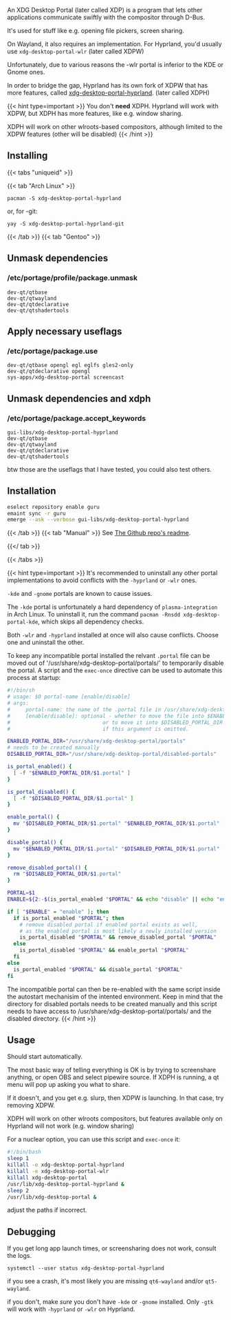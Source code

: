 An XDG Desktop Portal (later called XDP) is a program that lets other
applications communicate swiftly with the compositor through D-Bus.

It's used for stuff like e.g. opening file pickers, screen sharing.

On Wayland, it also requires an implementation. For Hyprland,
you'd usually use `xdg-desktop-portal-wlr` (later called XDPW)

Unfortunately, due to various reasons the -wlr portal is inferior
to the KDE or Gnome ones.

In order to bridge the gap, Hyprland has its own fork of XDPW that
has more features, called [xdg-desktop-portal-hyprland](https://github.com/hyprwm/xdg-desktop-portal-hyprland).
(later called XDPH)

{{< hint type=important >}}
You don't **need** XDPH. Hyprland will work with XDPW, but XDPH has more features, like e.g.
window sharing.

XDPH will work on other wlroots-based compositors, although limited to the XDPW features (other
will be disabled)
{{< /hint >}}

## Installing
{{< tabs "uniqueid" >}}

{{< tab "Arch Linux" >}}
```plain
pacman -S xdg-desktop-portal-hyprland
```
or, for -git:
```plain
yay -S xdg-desktop-portal-hyprland-git
```

{{< /tab >}}
{{< tab "Gentoo" >}}
## Unmask dependencies
### /etc/portage/profile/package.unmask
```plain
dev-qt/qtbase
dev-qt/qtwayland
dev-qt/qtdeclarative
dev-qt/qtshadertools
```

## Apply necessary useflags
### /etc/portage/package.use
```plain
dev-qt/qtbase opengl egl eglfs gles2-only
dev-qt/qtdeclarative opengl
sys-apps/xdg-desktop-portal screencast
```

## Unmask dependencies and xdph
### /etc/portage/package.accept_keywords
```plain
gui-libs/xdg-desktop-portal-hyprland 
dev-qt/qtbase
dev-qt/qtwayland
dev-qt/qtdeclarative
dev-qt/qtshadertools
```

btw those are the useflags that I have tested, you could also test others.

## Installation
```sh
eselect repository enable guru
emaint sync -r guru
emerge --ask --verbose gui-libs/xdg-desktop-portal-hyprland
```

{{< /tab >}}
{{< tab "Manual" >}}
See [The Github repo's readme](https://github.com/hyprwm/xdg-desktop-portal-hyprland).

{{</ tab >}}

{{< /tabs >}}

{{< hint type=important >}}
It's recommended to uninstall any other portal implementations to avoid conflicts with the `-hyprland` or `-wlr` ones.

`-kde` and `-gnome` portals are known to cause issues.

The `-kde` portal is unfortunately a hard dependency of `plasma-integration` in Arch Linux. To uninstall it,
run the command `pacman -Rnsdd xdg-desktop-portal-kde`, which skips all dependency checks.

Both `-wlr` and `-hyprland` installed at once will also cause conflicts. Choose one and uninstall the other.

To keep any incompatible portal installed the relvant `.portal` file can be moved out of
'/usr/share/xdg-desktop-portal/portals/' to temporarily disable the portal. A script and the `exec-once`
directive can be used to automate this process at startup:

```bash
#!/bin/sh
# usage: $0 portal-name [enable/disable]
# args:
#     portal-name: the name of the .portal file in /usr/share/xdg-desktop-portal/portals/ without the extension
#     [enable/disable]: optional - whether to move the file into $ENABLED_PORTAL_DIR to enable it,
#                              or to move it into $DISABLED_PORTAL_DIR to disable it. The portal will be toggled
#                              if this argument is omitted.

ENABLED_PORTAL_DIR="/usr/share/xdg-desktop-portal/portals"
# needs to be created manually
DISABLED_PORTAL_DIR="/usr/share/xdg-desktop-portal/disabled-portals"

is_portal_enabled() {
  [ -f "$ENABLED_PORTAL_DIR/$1.portal" ]
}

is_portal_disabled() {
  [ -f "$DISABLED_PORTAL_DIR/$1.portal" ]
}

enable_portal() {
  mv "$DISABLED_PORTAL_DIR/$1.portal" "$ENABLED_PORTAL_DIR/$1.portal"
}

disable_portal() {
  mv "$ENABLED_PORTAL_DIR/$1.portal" "$DISABLED_PORTAL_DIR/$1.portal"
}

remove_disabled_portal() {
  rm "$DISABLED_PORTAL_DIR/$1.portal"
}

PORTAL=$1
ENABLE=${2:-$(is_portal_enabled "$PORTAL" && echo "disable" || echo "enable")}

if [ "$ENABLE" = "enable" ]; then
  if is_portal_enabled "$PORTAL"; then
    # remove disabled portal if enabled portal exists as well,
    # as the enabled portal is most likely a newly installed version
    is_portal_disabled "$PORTAL" && remove_disabled_portal "$PORTAL"
  else
    is_portal_disabled "$PORTAL" && enable_portal "$PORTAL"
  fi
else
  is_portal_enabled "$PORTAL" && disable_portal "$PORTAL"
fi
```

The incompatible portal can then be re-enabled with the same script inside the autostart mechanisim of the intented
environment. Keep in mind that the directory for disabled portals needs to be created manually and this script needs
to have access to /usr/share/xdg-desktop-portal/portals/ and the disabled directory.
{{< /hint >}}

## Usage

Should start automatically.

The most basic way of telling everything is OK is by trying to screenshare anything, or
open OBS and select pipewire source. If XDPH is running, a qt menu will pop up asking you
what to share.

If it doesn't, and you get e.g. slurp, then XDPW is launching. In that case, try removing XDPW.

XDPH will work on other wlroots compositors, but features available only on Hyprland will not work
(e.g. window sharing)

For a nuclear option, you can use this script and `exec-once` it:
```sh
#!/bin/bash
sleep 1
killall -e xdg-desktop-portal-hyprland
killall -e xdg-desktop-portal-wlr
killall xdg-desktop-portal
/usr/lib/xdg-desktop-portal-hyprland &
sleep 2
/usr/lib/xdg-desktop-portal &
```
adjust the paths if incorrect.

## Debugging

If you get long app launch times, or screensharing does not work, consult the logs.

`systemctl --user status xdg-desktop-portal-hyprland`

if you see a crash, it's most likely you are missing `qt6-wayland` and/or `qt5-wayland`.

if you don't, make _sure_ you don't have `-kde` or `-gnome` installed. Only `-gtk`
will work with `-hyprland` or `-wlr` on Hyprland.

